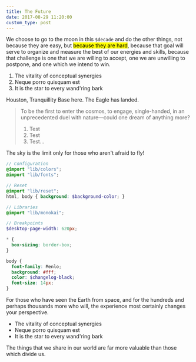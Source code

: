 ```yaml
---
title: The Future
date: 2017-08-29 11:20:00
custom_type: post
---
```


We choose to go to the moon in this `$decade` and do the other things, not because they are easy, but <mark>because they are hard</mark>, because that goal will serve to organize and measure the best of our energies and skills, because that challenge is one that we are willing to accept, one we are unwilling to postpone, and one which we intend to win.

1. The vitality of conceptual synergies
2. Neque porro quisquam est
3. It is the star to every wand'ring bark

Houston, Tranquillity Base here. The Eagle has landed.

> To be the first to enter the cosmos, to engage, single-handed, in an unprecedented duel with nature—could one dream of anything more?
>
> 1. Test
> 2. Test
> 3. Test...

The sky is the limit only for those who aren't afraid to fly!

```scss
// Configuration
@import "lib/colors";
@import "lib/fonts";

// Reset
@import "lib/reset";
html, body { background: $background-color; }

// Libraries
@import "lib/monokai";

// Breakpoints
$desktop-page-width: 620px;

* {
  box-sizing: border-box;
}

body {
  font-family: Menlo;
  background: #fff;
  color: $changelog-black;
  font-size: 14px;
}
```

For those who have seen the Earth from space, and for the hundreds and perhaps thousands more who will, the experience most certainly changes your perspective.

- The vitality of conceptual synergies
- Neque porro quisquam est
- It is the star to every wand'ring bark

The things that we share in our world are far more valuable than those which divide us.